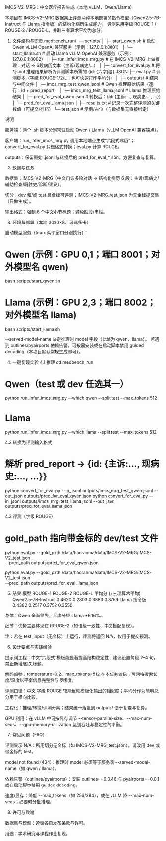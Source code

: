 IMCS-V2-MRG：中文医疗报告生成（本地 vLLM，Qwen/Llama）

本项目在 IMCS-V2-MRG 数据集上评测两种本地部署的指令模型（Qwen2.5-7B-Instruct 与 Llama 指令版）的结构化病历生成能力。
评测采用字级 ROUGE-1 / ROUGE-2 / ROUGE-L，并取三者算术平均为总分。

1. 文件结构与职责
medbench_run/
├─ scripts/
│  ├─ start_qwen.sh        # 启动 Qwen vLLM OpenAI 兼容服务（示例：127.0.0.1:8001）
│  └─ start_llama.sh       # 启动 Llama vLLM OpenAI 兼容服务（示例：127.0.0.1:8002）
│
├─ run_infer_imcs_mrg.py   # 在 IMCS-V2-MRG 上做推理：对话 → 6段病历文本（主诉/现病史/...）
│
├─ convert_for_eval.py     # 将 *.jsonl 推理结果解析为评测脚本所需的 {id: {六字段}} JSON
├─ eval.py                 # 评测脚本（字级 ROUGE-1/2/L；也可快速打印平均分）
│
├─ outputs/                # 结果与中间文件
│  ├─ imcs_mrg_test_qwen.jsonl      # Qwen 推理原始结果（逐行：id + pred_report）
│  ├─ imcs_mrg_test_llama.jsonl     # Llama 推理原始结果
│  ├─ pred_for_eval_qwen.json       # 转换后：{id: {主诉:..., 现病史:..., ...}}
│  └─ pred_for_eval_llama.json
│
├─ results.txt             # 记录一次完整评测的关键数值（可提交/存档）
└─ test.json               # 示例/占位（与数据集无直接绑定）


说明

服务端：两个 .sh 脚本分别常驻启动 Qwen / Llama（vLLM OpenAI 兼容端点）。

客户端：run_infer_imcs_mrg.py 调用本地端点生成“六段式病历”；convert_for_eval.py 只做格式转换；eval.py 计算 ROUGE。

outputs：保留原始 .jsonl 与转换后的 pred_for_eval_*.json，方便复查与复算。

2. 数据与任务

数据集：IMCS-V2-MRG（中文门诊多轮对话 → 结构化病历 6 段：主诉/现病史/辅助检查/既往史/诊断/建议）。

切分：dev 和/或 test 具金标可评测；IMCS-V2-MRG_test.json 为无金标提交集（只做生成）。

输出格式：强制 6 个中文小节标题；避免缺段/串栏。

3. 环境与部署（本地 3090×8，可选多卡）

启动模型服务（tmux 两个窗口分别执行）：

# Qwen (示例：GPU 0,1；端口 8001；对外模型名 qwen)
bash scripts/start_qwen.sh

# Llama (示例：GPU 2,3；端口 8002；对外模型名 llama)
bash scripts/start_llama.sh


--served-model-name 决定推理时 model 字段（此处为 qwen、llama）。
若遇到 outlines/pyairports 依赖告警，可按需安装或在启动脚本禁用 guided decoding（本项目默认常规生成即可）。

4. 一键复现实验
4.1 推理
cd medbench_run

# Qwen（test 或 dev 任选其一）
python run_infer_imcs_mrg.py --which qwen  --split test --max_tokens 512

# Llama
python run_infer_imcs_mrg.py --which llama --split test --max_tokens 512

4.2 转换为评测输入格式
# 解析 pred_report → {id: {主诉:..., 现病史:..., ...}}
python convert_for_eval.py --in_jsonl outputs/imcs_mrg_test_qwen.jsonl  --out_json outputs/pred_for_eval_qwen.json
python convert_for_eval.py --in_jsonl outputs/imcs_mrg_test_llama.jsonl --out_json outputs/pred_for_eval_llama.json

4.3 评测（字级 ROUGE）
# gold_path 指向带金标的 dev/test 文件
python eval.py --gold_path /data/haoranma/data/IMCS-V2-MRG/IMCS-V2_test.json \
               --pred_path outputs/pred_for_eval_qwen.json

python eval.py --gold_path /data/haoranma/data/IMCS-V2-MRG/IMCS-V2_test.json \
               --pred_path outputs/pred_for_eval_llama.json

5. 结果
模型	ROUGE-1	ROUGE-2	ROUGE-L	平均分 (=三项算术平均)
Qwen2.5-7B-Instruct	0.4620	0.2803	0.3883	0.3769
Llama 指令版	0.4382	0.2517	0.3752	0.3550

总体：Qwen 全面领先，平均分较 Llama +6.16%。

细节：优势主要体现在 ROUGE-2（短语级一致性、中文搭配复现）。

注：若在 test_input（无金标）上运行，评测将返回 N/A，仅用于提交预测。

6. 设计要点与实践经验

提示词工程：中文“六段式”模板能显著提高结构稳定性；建议设置每段 2–4 句，禁止新增/缺失标题。

解码超参：temperature=0.2、max_tokens=512 在本任务较稳；可网格搜索长度/温度以平衡信息完整性与啰嗦度。

评测口径：中文 字级 ROUGE 较能反映模板化输出的相似度；平均分作为简明总分用于横向比较。

工程化：推理/转换/评测分离；结果统一落盘到 outputs/ 便于复查与复算。

GPU 利用：在 vLLM 中可按显存调节 --tensor-parallel-size、--max-num-seqs、--gpu-memory-utilization 达到吞吐与稳定性的平衡。

7. 常见问题（FAQ）

评测显示 N/A：所用切分无金标（如 IMCS-V2-MRG_test.json）。请改用 dev 或带金标的 test。

model not found (404)：推理时 model 必须等于服务器 --served-model-name（如 qwen / llama）。

依赖告警（outlines/pyairports）：安装 outlines==0.0.46 与 pyairports==0.0.1 或在启动脚本禁用 guided decoding。

速度/显存：降低 --max_tokens（如 256/384），或在 vLLM 降 --max-num-seqs；必要时分批推理。

8. 许可与致谢

数据集与模型：遵循各自发布条款与许可。

用途：学术研究与课程作业复现。
